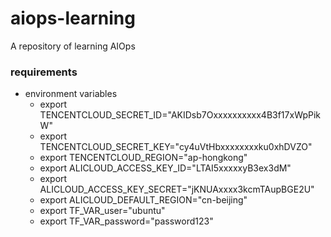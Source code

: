 # aiops-learning
A repository of learning AIOps
### requirements
- environment variables
  - export TENCENTCLOUD_SECRET_ID="AKIDsb7Oxxxxxxxxxx4B3f17xWpPikW"
  - export TENCENTCLOUD_SECRET_KEY="cy4uVtHbxxxxxxxxku0xhDVZO"
  - export TENCENTCLOUD_REGION="ap-hongkong"
  - export ALICLOUD_ACCESS_KEY_ID="LTAI5xxxxxyB3ex3dM"
  - export ALICLOUD_ACCESS_KEY_SECRET="jKNUAxxxx3kcmTAupBGE2U"
  - export ALICLOUD_DEFAULT_REGION="cn-beijing"
  - export TF_VAR_user="ubuntu"
  - export TF_VAR_password="password123" 

